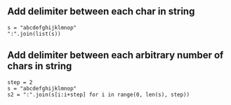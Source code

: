 ## Add delimiter between each char in string
```
s = "abcdefghijklmnop"
":".join(list(s)) 
```

## Add delimiter between each arbitrary number of chars in string
```
step = 2
s = "abcdefghijklmnop"
s2 = ":".join(s[i:i+step] for i in range(0, len(s), step))
```

